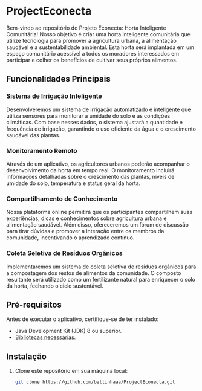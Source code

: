 # ProjectEconecta
Bem-vindo ao repositório do Projeto Econecta: Horta Inteligente Comunitária! Nosso objetivo é criar uma horta inteligente comunitária que utilize tecnologia para promover a agricultura urbana, a alimentação saudável e a sustentabilidade ambiental. Esta horta será implantada em um espaço comunitário acessível a todos os moradores interessados em participar e colher os benefícios de cultivar seus próprios alimentos.

## Funcionalidades Principais

### Sistema de Irrigação Inteligente

Desenvolveremos um sistema de irrigação automatizado e inteligente que utiliza sensores para monitorar a umidade do solo e as condições climáticas. Com base nesses dados, o sistema ajustará a quantidade e frequência de irrigação, garantindo o uso eficiente da água e o crescimento saudável das plantas.

### Monitoramento Remoto

Através de um aplicativo, os agricultores urbanos poderão acompanhar o desenvolvimento da horta em tempo real. O monitoramento incluirá informações detalhadas sobre o crescimento das plantas, níveis de umidade do solo, temperatura e status geral da horta.

### Compartilhamento de Conhecimento

Nossa plataforma online permitirá que os participantes compartilhem suas experiências, dicas e conhecimentos sobre agricultura urbana e alimentação saudável. Além disso, ofereceremos um fórum de discussão para tirar dúvidas e promover a interação entre os membros da comunidade, incentivando o aprendizado contínuo.

### Coleta Seletiva de Resíduos Orgânicos

Implementaremos um sistema de coleta seletiva de resíduos orgânicos para a compostagem dos restos de alimentos da comunidade. O composto resultante será utilizado como um fertilizante natural para enriquecer o solo da horta, fechando o ciclo sustentável.

## Pré-requisitos

Antes de executar o aplicativo, certifique-se de ter instalado:

- Java Development Kit (JDK) 8 ou superior.
- [Bibliotecas necessárias](link-para-documentação-de-dependências).

## Instalação

1. Clone este repositório em sua máquina local:

   ```bash
   git clone https://github.com/bellinhaaa/ProjectEconecta.git
